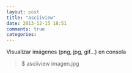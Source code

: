 ```yaml
---
layout: post
title: "asciiview"
date: 2013-12-15 18:51
comments: true
categories: 
---
```

Visualizar imágenes (png, jpg, gif...) en consola

>$ asciiview imagen.jpg

